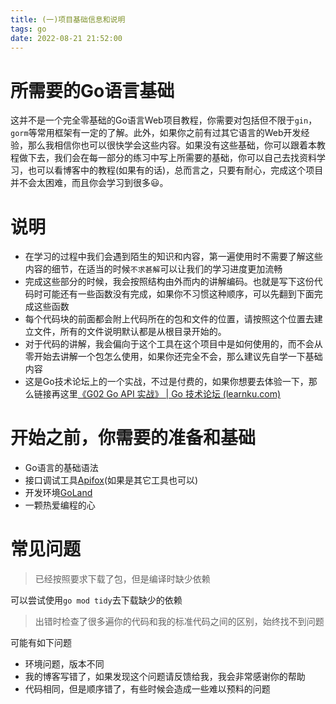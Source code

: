 ```yaml
---
title: (一)项目基础信息和说明
tags: go
date: 2022-08-21 21:52:00
---
```







# 所需要的Go语言基础

这并不是一个完全零基础的Go语言Web项目教程，你需要对包括但不限于`gin`，`gorm`等常用框架有一定的了解。此外，如果你之前有过其它语言的Web开发经验，那么我相信你也可以很快学会这些内容。如果没有这些基础，你可以跟着本教程做下去，我们会在每一部分的练习中写上所需要的基础，你可以自己去找资料学习，也可以看博客中的教程(如果有的话)，总而言之，只要有耐心，完成这个项目并不会太困难，而且你会学习到很多:smiley:。

# 说明

- 在学习的过程中我们会遇到陌生的知识和内容，第一遍使用时不需要了解这些内容的细节，在适当的时候`不求甚解`可以让我们的学习进度更加流畅
- 完成这些部分的时候，我会按照结构由外而内的讲解编码。也就是写下这份代码时可能还有一些函数没有完成，如果你不习惯这种顺序，可以先翻到下面完成这些函数
- 每个代码块的前面都会附上代码所在的包和文件的位置，请按照这个位置去建立文件，所有的文件说明默认都是从根目录开始的。
- 对于代码的讲解，我会偏向于这个工具在这个项目中是如何使用的，而不会从零开始去讲解一个包怎么使用，如果你还完全不会，那么建议先自学一下基础内容
- 这是Go技术论坛上的一个实战，不过是付费的，如果你想要去体验一下，那么链接再这里[《G02 Go API 实战》 | Go 技术论坛 (learnku.com)](https://learnku.com/courses/go-api/1.19)

# 开始之前，你需要的准备和基础

- Go语言的基础语法
- 接口调试工具[Apifox](https://www.apifox.cn/)(如果是其它工具也可以)
- 开发环境[GoLand](https://www.jetbrains.com/go/)
- 一颗热爱编程的心

# 常见问题

>  已经按照要求下载了包，但是编译时缺少依赖

可以尝试使用`go mod tidy`去下载缺少的依赖

> 出错时检查了很多遍你的代码和我的标准代码之间的区别，始终找不到问题

可能有如下问题

- 环境问题，版本不同
- 我的博客写错了，如果发现这个问题请反馈给我，我会非常感谢你的帮助
- 代码相同，但是顺序错了，有些时候会造成一些难以预料的问题
